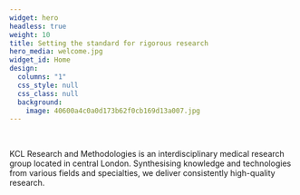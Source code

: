 ```yaml
---
widget: hero
headless: true
weight: 10
title: Setting the standard for rigorous research
hero_media: welcome.jpg
widget_id: Home
design:
  columns: "1"
  css_style: null
  css_class: null
  background:
    image: 40600a4c0a0d173b62f0cb169d13a007.jpg
---
```

<br>

KCL Research and Methodologies is an interdisciplinary medical research group located in central London. Synthesising knowledge and technologies from various fields and specialties, we deliver consistently high-quality research.